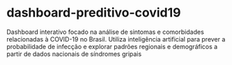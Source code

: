 # dashboard-preditivo-covid19
Dashboard interativo focado na análise de sintomas e comorbidades relacionadas à COVID-19 no Brasil. Utiliza inteligência artificial para prever a probabilidade de infecção e explorar padrões regionais e demográficos a partir de dados nacionais de síndromes gripais
